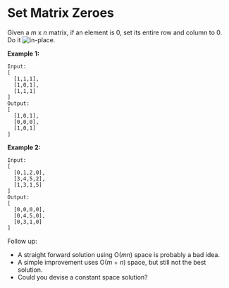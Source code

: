 # Set Matrix Zeroes

Given a _m_ x _n_ matrix, if an element is 0, set its entire row and column to 0. Do it ![in-place](https://en.wikipedia.org/wiki/In-place_algorithm).

**Example 1:**

```pseudo
Input:
[
  [1,1,1],
  [1,0,1],
  [1,1,1]
]
Output:
[
  [1,0,1],
  [0,0,0],
  [1,0,1]
]
```

**Example 2:**

```pseudo
Input:
[
  [0,1,2,0],
  [3,4,5,2],
  [1,3,1,5]
]
Output:
[
  [0,0,0,0],
  [0,4,5,0],
  [0,3,1,0]
]
```

Follow up:

- A straight forward solution using O(_mn_) space is probably a bad idea.
- A simple improvement uses O(_m_ + _n_) space, but still not the best solution.
- Could you devise a constant space solution?
